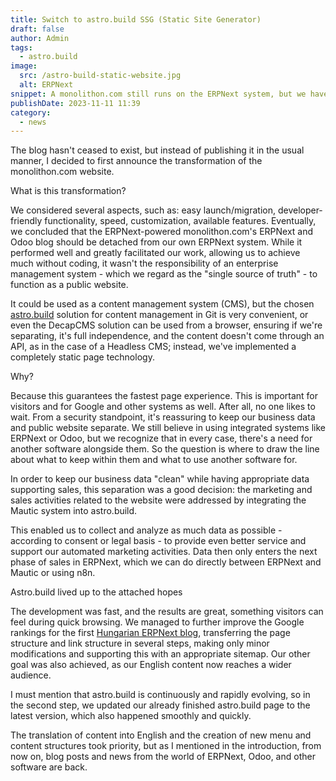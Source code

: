 ```yaml
---
title: Switch to astro.build SSG (Static Site Generator)
draft: false
author: Admin
tags:
  - astro.build
image:
  src: /astro-build-static-website.jpg
  alt: ERPNext
snippet: A monolithon.com still runs on the ERPNext system, but we have separated the public website and now use astro.build for it.
publishDate: 2023-11-11 11:39
category:
  - news
---
```


The blog hasn't ceased to exist, but instead of publishing it in the usual manner, I decided to first announce the transformation of the monolithon.com website.

What is this transformation?

We considered several aspects, such as: easy launch/migration, developer-friendly functionality, speed, customization, available features. Eventually, we concluded that the ERPNext-powered monolithon.com's ERPNext and Odoo blog should be detached from our own ERPNext system. While it performed well and greatly facilitated our work, allowing us to achieve much without coding, it wasn't the responsibility of an enterprise management system - which we regard as the "single source of truth" - to function as a public website.

It could be used as a content management system (CMS), but the chosen <a href="https://www.monolithon.com/static-site-generator">astro.build</a> solution for content management in Git is very convenient, or even the DecapCMS solution can be used from a browser, ensuring if we're separating, it's full independence, and the content doesn't come through an API, as in the case of a Headless CMS; instead, we've implemented a completely static page technology.

Why?

Because this guarantees the fastest page experience. This is important for visitors and for Google and other systems as well. After all, no one likes to wait. From a security standpoint, it's reassuring to keep our business data and public website separate. We still believe in using integrated systems like ERPNext or Odoo, but we recognize that in every case, there's a need for another software alongside them. So the question is where to draw the line about what to keep within them and what to use another software for.

In order to keep our business data "clean" while having appropriate data supporting sales, this separation was a good decision: the marketing and sales activities related to the website were addressed by integrating the Mautic system into astro.build.

This enabled us to collect and analyze as much data as possible - according to consent or legal basis - to provide even better service and support our automated marketing activities. Data then only enters the next phase of sales in ERPNext, which we can do directly between ERPNext and Mautic or using n8n.

Astro.build lived up to the attached hopes

The development was fast, and the results are great, something visitors can feel during quick browsing. We managed to further improve the Google rankings for the first <a href="https://www.monolithon.com/blog">Hungarian ERPNext blog</a>, transferring the page structure and link structure in several steps, making only minor modifications and supporting this with an appropriate sitemap. Our other goal was also achieved, as our English content now reaches a wider audience.

I must mention that astro.build is continuously and rapidly evolving, so in the second step, we updated our already finished astro.build page to the latest version, which also happened smoothly and quickly.

The translation of content into English and the creation of new menu and content structures took priority, but as I mentioned in the introduction, from now on, blog posts and news from the world of ERPNext, Odoo, and other software are back.
